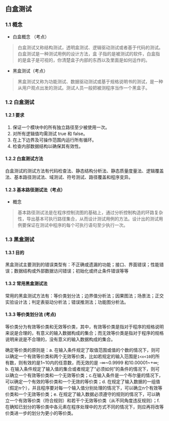 ## 白盒测试

### 1.1 概念
- 白盒概念 （考点）

> 白盒测试又称结构测试，透明盒测试、逻辑驱动测试或者基于代码的测试。白盒测试是一种测试用例的设计方法，盒
子指的是被测试的软件，白盒指的是盒子是可视的，你清楚盒子内部的东西以及里面是如何运作的。

- 黑盒测试（考点）

> 黑盒测试又称为功能测试、数据驱动测试或基于规格说明书的测试，是一种从用户观点出发的测试。测试人员一般把被测程序当作一个黑盒子。

### 1.2 白盒测试

#### 1.2.1 要求

1. 保证一个模块中的所有独立路径至少被使用一次。
2. 对所有逻辑值均需测试 true 和 false。
3. 在上下边界及可操作范围内运行所有循环。
4. 检查内部数据结构以确保其有效性。

#### 1.2.2 白盒测试方法

白盒测试的测试方法有代码检查法、静态结构分析法、静态质量度量法、逻辑覆盖法、基本路径测试法、域测试、符号测试、路径覆盖和程序变异。

#### 1.2.3 基本路径测试法（考点）

- 概念

> 基本路径测试法是在程序控制流图的基础上，通过分析控制构造的环路复杂性，导出基本可执行路径集合，从而设计测试用例的方法。设计出的测试用例要保证在测试中程序的每个可执行语句至少执行一次。

### 1.3 黑盒测试

#### 1.3.1 目的

黑盒测试主要测到的错误类型有：不正确或遗漏的功能；接口、界面错误；性能错误；数据结构或外部数据访问错误；初始化或终止条件错误等等

#### 1.3.2 常用黑盒测试法

常用的黑盒测试方法有：等价类划分法；边界值分析法；因果图法；场景法；正交实验设计法；判定表驱动分析法；错误推测法；功能图分析法。

#### 1.3.3 等价类划分法 (考点)

等价类分为有效等价类和无效等价类，其中，有效等价类是指对于程序的规格说明来说是合理的，有意义的输入数据构成的集合；而无效等价类是指对于程序的规格说明来说是不合理的，没有意义的输入数据构成的集合。

确定等价类的原则是：a. 在输入条件规定了取值范围或值的个数的情况下，则可以确定一个有效等价类和两个无效等价类，比如若规定的输入范围是`1<x<10`的所有数，则有效的是1~10内的任意数，而无效的是 -∞~0.9999 和10.00001~+∞; b. 在输入条件规定了输入值的集合或者规定了“必须如何”的条件的情况下，则可以确立一个有效等价类和一个无效等价类；c.在输入条件是一个布尔量的情况下，可以确定一个有效的等价类和一个无效的等价类；d. 在规定了输入数据的一组值（假定n个），并且程序要对每一个输入值分别处理的情况下，可以确立n个有效等价类和一个无效等价类；e. 在规定了输入数据必须遵守的规则的情况下，可以确立一个有效等价类（符合规则）和若干个无效等价类（从不同角度违反规则）；f.在确知已划分的等价类中各元素在程序处理中的方式不同的情况下，则应再将改等价类进一步的划分为更小的等价类。




